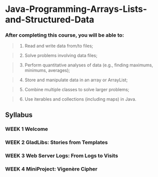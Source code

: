 # Java-Programming-Arrays-Lists-and-Structured-Data


### After completing this course, you will be able to:

> 1. Read and write data from/to files;

> 2. Solve problems involving data files;

> 3. Perform quantitative analyses of data (e.g., finding maximums, minimums, averages); 

> 4. Store and manipulate data in an array or ArrayList;

> 5. Combine multiple classes to solve larger problems;

> 6. Use iterables and collections (including maps) in Java.


## Syllabus

### WEEK 1 Welcome

### WEEK 2 GladLibs: Stories from Templates

### WEEK 3 Web Server Logs: From Logs to Visits

### WEEK 4 MiniProject: Vigenère Cipher